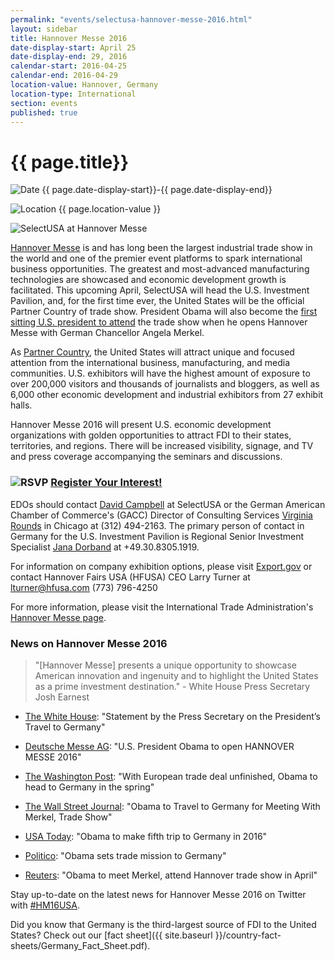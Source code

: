 ```yaml
---
permalink: "events/selectusa-hannover-messe-2016.html"
layout: sidebar
title: Hannover Messe 2016
date-display-start: April 25
date-display-end: 29, 2016
calendar-start: 2016-04-25
calendar-end: 2016-04-29
location-value: Hannover, Germany
location-type: International
section: events
published: true
---
```


# {{ page.title}}

![Date](https://google.github.io/material-design-icons/action/svg/design/ic_event_24px.svg "Date") {{ page.date-display-start}}-{{ page.date-display-end}}

![Location](http://google.github.io/material-design-icons/social/svg/design/ic_location_city_24px.svg "Location") {{ page.location-value }}

![SelectUSA at Hannover Messe]({{site.baseurl}}/images/HM16Banner_white.jpg)

<a target="_blank" href="http://www.hannovermesse.de/home">Hannover Messe</a> is and has long been the largest industrial trade show in the world and one of the premier event platforms to spark international business opportunities. The greatest and most-advanced manufacturing technologies are showcased and economic development growth is facilitated. This upcoming April, SelectUSA will head the U.S. Investment Pavilion, and, for the first time ever, the United States will be the official Partner Country of trade show. President Obama will also become the <a target="_blank" href="https://www.whitehouse.gov/the-press-office/2015/12/30/statement-press-secretary-presidents-travel-germany">first sitting U.S. president to attend</a> the trade show when he opens Hannover Messe with German Chancellor Angela Merkel.

As <a target="_blank" href="http://www.hannovermesse.de/en/program/partner-country/">Partner Country</a>, the United States will attract unique and focused attention from the international business, manufacturing, and media communities. U.S. exhibitors will have the highest amount of exposure to over 200,000 visitors and thousands of journalists and bloggers, as well as 6,000 other economic development and industrial exhibitors from 27 exhibit halls.

Hannover Messe 2016 will present U.S. economic development organizations with golden opportunities to attract FDI to their states, territories, and regions. There will be increased visibility, signage, and TV and press coverage accompanying the seminars and discussions. 

### ![RSVP](https://google.github.io/material-design-icons/content/svg/design/ic_send_24px.svg "RSVP") <a target="_blank" href="http://www.export.gov/pennsylvania/pittsburgh/hm16interestregistration/index.asp">Register Your Interest!</a>


EDOs should contact [David Campbell](mailto:david.campbell@trade.gov) at SelectUSA or the German American Chamber of Commerce's (GACC) Director of Consulting Services [Virginia Rounds](mailto:rounds@gaccmidwest.org) in Chicago at (312) 494-2163. The primary person of contact in Germany for the U.S. Investment Pavilion is Regional Senior Investment Specialist [Jana Dorband](mailto:Jana.Dorband@trade.gov) at +49.30.8305.1919.

For information on company exhibition options, please visit <a target="_blank" href="http://www.export.gov/germany/TradeShowsEvents/FeaturedGermanTradeShows/hannoverfair/index.asp">Export.gov</a> or contact Hannover Fairs USA (HFUSA) CEO Larry Turner at [lturner@hfusa.com](mailto:lturner@hfusa.com?Subject=Hannover%20Messe%202016%20company%20exhibitor%20registration) (773) 796-4250 

For more information, please visit the International Trade Administration's <a target="_blank" href="http://trade.gov/events/hannovermesse/">Hannover Messe page</a>.

### News on Hannover Messe 2016
> "[Hannover Messe] presents a unique opportunity to showcase American innovation and ingenuity and to highlight the United States as a prime investment destination." - White House Press Secretary Josh Earnest

* <a target="_blank" href="https://www.whitehouse.gov/the-press-office/2015/12/30/statement-press-secretary-presidents-travel-germany">The White House</a>: "Statement by the Press Secretary on the President’s Travel to Germany"

* <a target="_blank" href="http://www.hannovermesse.de/de/info/fuer-journalisten/presseinformationen/pressemitteilungen/pressemitteilungen-deutsche-messe/?id=755713&lang=GB&page=&page_size=20&bereich=&unterbereich=">Deutsche Messe AG</a>: "U.S. President Obama to open HANNOVER MESSE 2016"

* <a target="_blank" href="https://www.washingtonpost.com/news/post-politics/wp/2015/12/30/with-european-trade-deal-unfinished-obama-to-head-to-germany-in-the-spring/?postshare=2991451572219310&tid=ss_tw">The Washington Post</a>: "With European trade deal unfinished, Obama to head to Germany in the spring"

* <a target="_blank" href="http://blogs.wsj.com/washwire/2015/12/30/obama-to-travel-to-germany-for-meeting-with-angela-merkel-trade-show/">The Wall Street Journal</a>: "Obama to Travel to Germany for Meeting With Merkel, Trade Show"

* <a target="_blank" href="http://www.usatoday.com/story/news/politics/2015/12/30/obama-germany-trip-hannover-trade-fair-angela-merkel-2016/78084822/">USA Today</a>: "Obama to make fifth trip to Germany in 2016"

* <a target="_blank" href="http://www.politico.eu/article/obama-sets-trade-mission-to-germany-merkel-ttip/">Politico</a>: "Obama sets trade mission to Germany"

* <a target="_blank" href="http://www.reuters.com/article/us-usa-germany-idUSKBN0UD1PA20151230">Reuters</a>: "Obama to meet Merkel, attend Hannover trade show in April"

Stay up-to-date on the latest news for Hannover Messe 2016 on Twitter with <a target="_blank" href="https://twitter.com/hashtag/HM16USA?src=hash">#HM16USA</a>.

Did you know that Germany is the third-largest source of FDI to the United States? Check out our [fact sheet]({{ site.baseurl }}/country-fact-sheets/Germany_Fact_Sheet.pdf).
